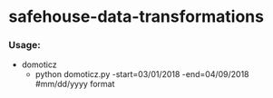 # safehouse-data-transformations

### Usage:
  - domoticz
    - python domoticz.py -start=03/01/2018 -end=04/09/2018 #mm/dd/yyyy format
